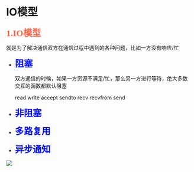 # IO模型

<font color=#FF6347 size=5 face="黑体">**1.IO模型**</font>

​		就是为了解决通信双方在通信过程中遇到的各种问题，比如一方没有响应/忙

+ <font color=\#00FFFF size=5 face="黑体">**阻塞**</font>

    双方通信的时候，如果一方资源不满足/忙，那么另一方进行等待，绝大多数交互的函数都默认阻塞

    read write accept sendto recv recvfrom send

+ <font color=\#00FFFF size=5 face="黑体">**非阻塞**</font>

+ <font color=\#00FFFF size=5 face="黑体">**多路复用**</font>

+ <font color=\#00FFFF size=5 face="黑体">**异步通知**</font>

![](C:\Users\chengxin\Desktop\io模型.png)